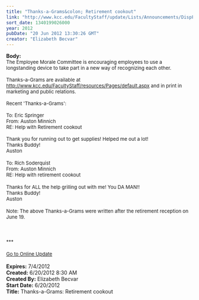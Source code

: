 ```yaml
---
title: "Thanks-a-Grams&colon; Retirement cookout"
link: "http://www.kcc.edu/FacultyStaff/update/Lists/Announcements/DispForm.aspx?ID=742"
sort_date: 1340199026000
year: 2012
pubDate: "20 Jun 2012 13:30:26 GMT"
creator: "Elizabeth Becvar"
---
```


<div><b>Body:</b> <div class="ExternalClass4167766F4CD0405CB6A1FC139225F763">
<div><font size="2">The Employee Morale Committee is encouraging employees to use a longstanding device to take part in a new way of recognizing each other. <br /> <br />Thanks-a-Grams are available at </font><a href="/FacultyStaff/resources/Pages/default.aspx"><font size="2">http://www.kcc.edu/FacultyStaff/resources/Pages/default.aspx</font></a><font size="2"> and in print in marketing and public relations. <br /> <br />Recent 'Thanks-a-Grams':<br /> <br />To: Eric Springer<br />From: Auston Minnich<br />RE: Help with Retirement cookout<br /> <br />Thank you for running out to get supplies! Helped me out a lot!<br />Thanks Buddy!<br />Auston</font></div>
<div><font size="2"></font> </div>
<div><font size="2">To: Rich Soderquist<br />From: Auston Minnich<br />RE: Help with retirement cookout</font></div>
<div><font size="2"></font> </div>
<div><font size="2">Thanks for ALL the help grilling out with me! You DA MAN!!<br />Thanks Buddy!<br />Auston</font></div>
<div><font size="2"></font> </div>
<div><font size="2">Note: The above Thanks-a-Grams were written after the retirement reception on June 19.</font></div>
<div><font size="2"></font> </div>
<div><font size="2"></font> </div>
<div> </div>
<div><font size="2">***</font></div>
<div><font size="2"></font> </div>
<div><font size="2"><a href="/FacultyStaff/update/Pages/dailyupdate.aspx">Go to Online Update</a></font><font size="2"></font></div>
<div><font size="2"></font> </div></div></div>
<div><b>Expires:</b> 7/4/2012</div>
<div><b>Created:</b> 6/20/2012 8:30 AM</div>
<div><b>Created By:</b> Elizabeth Becvar</div>
<div><b>Start Date:</b> 6/20/2012</div>
<div><b>Title:</b> Thanks-a-Grams: Retirement cookout</div>
